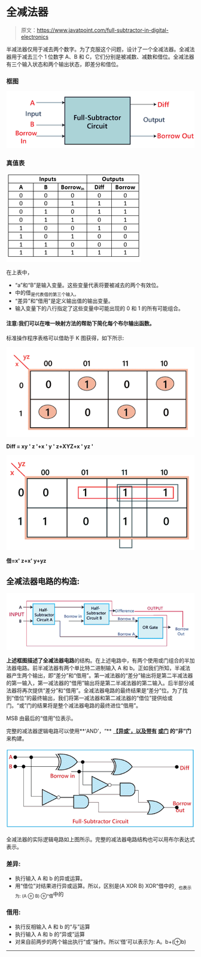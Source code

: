 # 全减法器

> 原文：<https://www.javatpoint.com/full-subtractor-in-digital-electronics>

半减法器仅用于减去两个数字。为了克服这个问题，设计了一个全减法器。全减法器用于减去三个 1 位数字 A、B 和 C，它们分别是被减数、减数和借位。全减法器有三个输入状态和两个输出状态，即差分和借位。

### 框图

![Full Subtractor](img/06d0152511dd512e37b18c89507eef92.png)

### 真值表

![Full Subtractor](img/4db15321d2c8cf1842493a5ad1d23d03.png)

在上表中，

*   “a”和“B”是输入变量。这些变量代表将要被减去的两个有效位。
*   中的借<sub>是代表借的第三个输入。</sub>
*   “差异”和“借用”是定义输出值的输出变量。
*   输入变量下的八行指定了这些变量中可能出现的 0 和 1 的所有可能组合。

#### 注意:我们可以在唯一映射方法的帮助下简化每个布尔输出函数。

标准操作程序表格可以借助于 K 图获得，如下所示:

![Full Subtractor](img/c4a7580f57cc33ec28fea2cccf8d3549.png)

**Diff = xy ' z '+x ' y ' z+XYZ+x ' yz '**

![Full Subtractor](img/105412a0f534db880feed2c8291c35c0.png)

**借=x' z+x' y+yz**

## 全减法器电路的构造:

![Full Subtractor](img/63ea15253ddf58846fc9bdde14e5a85e.png)

**上述框图描述了全减法器电路**的结构。在上述电路中，有两个使用或门组合的半加法器电路。前半减法器有两个单比特二进制输入 A 和 b。正如我们所知，半减法器产生两个输出，即“差分”和“借用”。第一减法器的“差分”输出将是第二半减法器的第一输入，第一减法器的“借用”输出将是第二半减法器的第二输入。后半部分减法器将再次提供“差分”和“借用”。全减法器电路的最终结果是“差分”位。为了找到“借位”的最终输出，我们将第一减法器和第二减法器的“借位”提供给或门。“或”门的结果将是整个减法器电路的最终进位“借用”。

MSB 由最后的“借用”位表示。

完整的减法器逻辑电路可以使用**‘AND’，“** [**【异或’，以及带有**](https://circuitdigest.com/electronic-circuits/and-gate-circuit-working) **[**或门**](https://circuitdigest.com/electronic-circuits/or-gate-circuit) 的“非”门** 来构建。

![Full Subtractor](img/d66b110cc4fa9f081d85f33509a08686.png)

全减法器的实际逻辑电路如上图所示。完整的减法器电路结构也可以用布尔表达式表示。

### 差异:

*   执行输入 A 和 b 的异或运算。
*   用“借位”对结果进行异或运算。所以，区别是(A XOR B) XOR“借中的<sub>，也表示为:
    (A ⊕ B) ⊕“借</sub>中的

### 借用:

*   执行反相输入 A 和 b 的“与”运算
*   执行输入 A 和 b 的“异或”运算
*   对来自前两步的两个输出执行“或”操作。所以‘借’可以表示为:
    A。b+(⊕b)

* * *